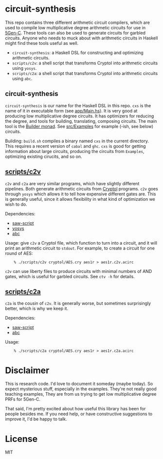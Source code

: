 circuit-synthesis
=================
This repo contains three different arithmetic circuit compilers, which are used to compile low
multiplicative degree arithmetic circuits for use in [5Gen-C](https://eprint.iacr.org/2017/826). 
These tools can also be used to generate circuits for garbled circuits.
Anyone who needs to muck about with arithmetic circuits in Haskell might find these tools useful as
well.

* `circuit-synthesis`: a Haskell DSL for constructing and optimizing arithmetic circuits.
* `scripts/c2v`: a shell script that transforms Cryptol into arithmetic circuits using `yosys`.
* `scripts/c2a`: a shell script that transforms Cryptol into arithmetic circuits using `abc`.

circuit-synthesis
-----------------

`circuit-synthesis` is our name for the Haskell DSL in this repo. 
`cxs` is the name of it in executable form (see [app/Main.hs](app/Main.hs)).
It is very good at producing low multiplicative degree circuits.
It has optimizers for reducing the degree, and tools for building, translating, composing circuits.
The main tool is the 
[Builder monad](https://github.com/spaceships/circuit-synthesis/blob/master/src/Circuit/Builder.hs).
See [src/Examples](https://github.com/spaceships/circuit-synthesis/blob/master/src/Examples) 
for example (-ish, see below) circuits.

Building: `build.sh` compiles a binary named `cxs` in the current directory. 
This requires a recent version of `cabal` and `ghc`.
`cxs` is good for getting information about large circuits, producing the circuits from `Examples`,
optimizing existing cirucits, and so on.

[scripts/c2v](https://github.com/spaceships/circuit-synthesis/blob/master/scripts/c2v)
---------------------------------------
`c2v` and `c2a` are very similar programs, which have slightly different pipelines.
Both generate arithmetic circuits from [Cryptol](https://cryptol.net/) programs.
`c2v` goes through `yosys` which allows it to tell how expensive different gates are.
This is generally useful, since it allows flexibility in what kind of optimization we wish to do.

Dependencies:
* [saw-script](https://github.com/GaloisInc/saw-script)
* [yosys](http://www.clifford.at/yosys/)
* [abc](http://people.eecs.berkeley.edu/~alanmi/abc/)

Usage: give `c2v` a Cryptol file, which function to turn into a circuit, and it will print
an arithmetic circuit to `stdout`. For example, to create a circuit for one round of AES:
```
    % ./scripts/c2v cryptol/AES.cry aes1r > aes1r.c2v.acirc
```

`c2v` can use liberty files to produce circuits with minimal numbers of AND gates, which
is useful for garbled circuits.
See `ctv -h` for details.

[scripts/c2a](https://github.com/spaceships/circuit-synthesis/blob/master/scripts/c2a)
---------------------------------------
`c2a` is the cousin of `c2v`. It is generally worse, but sometimes surprisingly better, which is why
we keep it.

Dependencies:
* [saw-script](https://github.com/GaloisInc/saw-script)
* [abc](http://people.eecs.berkeley.edu/~alanmi/abc/)

Usage:
```
    % ./scripts/c2a cryptol/AES.cry aes1r > aes1r.c2a.acirc
```

Disclaimer
==========
This is research code. I'd love to document it someday (maybe today). 
So expect mysterious stuff, especially in the examples. 
They're not really good teaching examples, 
They are from us trying to get low multiplicative degree PRFs for 5Gen-C.

That said, I'm pretty excited about how useful this library has been for people besides me.
If you need help, or have constructive suggestions to improve it, I'd be happy to talk. 

License
=======
MIT

